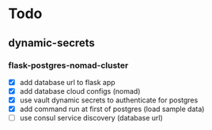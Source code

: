 # Todo

## dynamic-secrets  

### flask-postgres-nomad-cluster

- [x] add database url to flask app
- [x] add database cloud configs (nomad)
- [x] use vault dynamic secrets to authenticate for postgres
- [x] add command run at first of postgres (load sample data)
- [ ] use consul service discovery (database url)